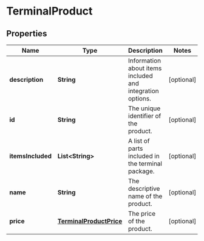

# TerminalProduct


## Properties

| Name | Type | Description | Notes |
|------------ | ------------- | ------------- | -------------|
|**description** | **String** | Information about items included and integration options. |  [optional] |
|**id** | **String** | The unique identifier of the product. |  [optional] |
|**itemsIncluded** | **List&lt;String&gt;** | A list of parts included in the terminal package. |  [optional] |
|**name** | **String** | The descriptive name of the product. |  [optional] |
|**price** | [**TerminalProductPrice**](TerminalProductPrice.md) | The price of the product. |  [optional] |



